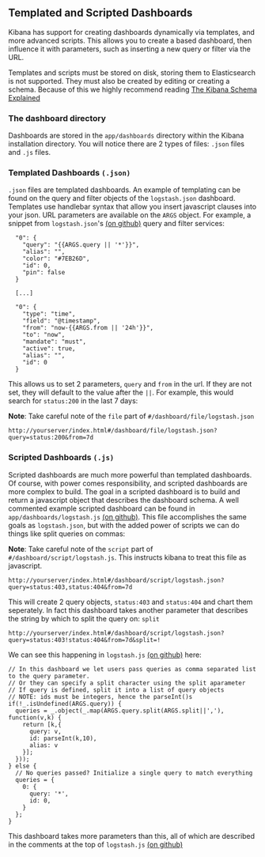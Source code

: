 ## Templated and Scripted Dashboards

Kibana has support for creating dashboards dynamically via templates, and more advanced scripts. This allows you to create a based dashboard, then influence it with parameters, such as inserting a new query or filter via the URL. 

Templates and scripts must be stored on disk, storing them to Elasticsearch is not supported. They must also be created by editing or creating a schema. Because of this we highly recommend reading [The Kibana Schema Explained](http://linktotheschema)

### The dashboard directory

Dashboards are stored in the `app/dashboards` directory within the Kibana installation directory. You will notice there are 2 types of files: `.json` files and `.js` files. 


### Templated Dashboards `(.json)`

`.json` files are templated dashboards. An example of templating can be found on the query and filter objects of the `logstash.json` dashboard. Templates use handlebar syntax that allow you insert javascript clauses into your json. URL parameters are available on the `ARGS` object. For example, a snippet from `logstash.json`'s [(on github)](https://github.com/elasticsearch/kibana/blob/master/src/app/dashboards/logstash.json) query and filter services:

```
  "0": {
    "query": "{{ARGS.query || '*'}}",
    "alias": "",
    "color": "#7EB26D",
    "id": 0,
    "pin": false
  }
  
  [...]
  
  "0": {
    "type": "time",
    "field": "@timestamp",
    "from": "now-{{ARGS.from || '24h'}}",
    "to": "now",
    "mandate": "must",
    "active": true,
    "alias": "",
    "id": 0
  }
```

This allows us to set 2 parameters, `query` and `from` in the url. If they are not set, they will default to the value after the `||`. For example, this would search for `status:200` in the last 7 days:

**Note**: Take careful note of the `file` part of `#/dashboard/file/logstash.json`

```
http://yourserver/index.html#/dashboard/file/logstash.json?query=status:200&from=7d
```

### Scripted Dashboards `(.js)`

Scripted dashboards are much more powerful than templated dashboards. Of course, with power comes responsibility, and scripted dashboards are more complex to build. The goal in a scripted dashboard is to build and return a javascript object that describes the dashboard schema. A well commented example scripted dashboard can be found in `app/dashboards/logstash.js` [(on github)](https://github.com/elasticsearch/kibana/blob/master/src/app/dashboards/logstash.js). This file accomplishes the same goals as `logstash.json`, but with the added power of scripts we can do things like split queries on commas:

**Note**: Take careful note of the `script` part of `#/dashboard/script/logstash.js`. This instructs kibana to treat this file as javascript.

```
http://yourserver/index.html#/dashboard/script/logstash.json?query=status:403,status:404&from=7d
```

This will create 2 query objects, `status:403` and `status:404` and chart them seperately. In fact this dashboard takes another parameter that describes the string by which to split the query on: `split`

```
http://yourserver/index.html#/dashboard/script/logstash.json?query=status:403!status:404&from=7d&split=!
```

We can see this happening in `logstash.js` [(on github)](https://github.com/elasticsearch/kibana/blob/master/src/app/dashboards/logstash.js) here:

```
// In this dashboard we let users pass queries as comma separated list to the query parameter.
// Or they can specify a split character using the split aparameter
// If query is defined, split it into a list of query objects
// NOTE: ids must be integers, hence the parseInt()s
if(!_.isUndefined(ARGS.query)) {
  queries = _.object(_.map(ARGS.query.split(ARGS.split||','), function(v,k) {
    return [k,{
      query: v,
      id: parseInt(k,10),
      alias: v
    }];
  }));
} else {
  // No queries passed? Initialize a single query to match everything
  queries = {
    0: {
      query: '*',
      id: 0,
    }
  };
}

```

This dashboard takes more parameters than this, all of which are described in the comments at the top of `logstash.js` [(on github)](https://github.com/elasticsearch/kibana/blob/master/src/app/dashboards/logstash.js)

